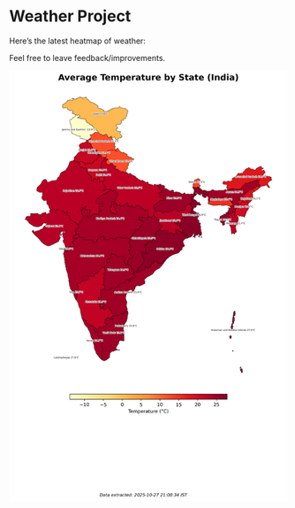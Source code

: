 # Weather Project

Here’s the latest heatmap of weather:

Feel free to leave feedback/improvements.

![India Heatmap](docs/assets/india_heatmap.png?v=FF901C)
